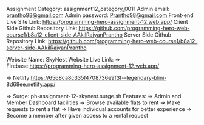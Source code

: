 Assignment Category: assignment12_category_0011
Admin email: prantho98@gmail.com
Admin password: Prantho98@gmail.com
Front-end Live Site Link: https://programming-hero-assignment-12.web.app/
Client Side Github Repository Link: https://github.com/programming-hero-web-course1/b8a12-client-side-AAkilRaiyanPrantho
Server Side Github Repository Link: https://github.com/programming-hero-web-course1/b8a12-server-side-AAkilRaiyanPrantho

Website Name: SkyNest
Website Live Link:
   => Firebase:https://programming-hero-assignment-12.web.app/

   => Netlify:https://6568ca8c335f4708736e9f3f--legendary-blini-8d68ee.netlify.app/

   => Surge: ph-assignment-12-skynest.surge.sh
Features:
    => Admin and Member Dashboard facilities
    => Browse available flats to rent
    => Make requests to rent a flat
    => Have individual accounts for better experience
    => Become a member after given access to a rental request